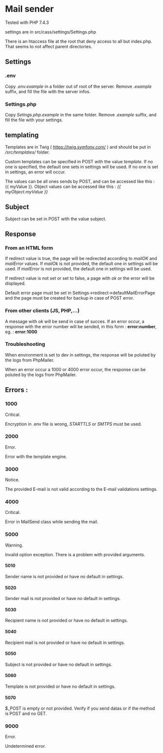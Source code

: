 # Mail sender

Tested with PHP 7.4.3

settings are in src/cass/settings/Settings.php

There is an htaccess file at the root that deny access to all but index.php. That seems to not affect parent directories.

## Settings

### .env

Copy *.env.example* in a folder out of root of the server. Remove *.example* suffix, and fill the file with the server infos.

### Settings.php

Copy *Setings.php.example* in the same folder. Remove *.example* suffix, and fill the file with your settings.

## templating

Templates are in Twig ( https://twig.symfony.com/ ) and should be put in */src/templates/* folder.

Custom templates can be specified in POST with the value *template*. If no one is specified, the default one sets in settings will be used. If no one is set in settings, an error will occur.

The values can be all ones sends by POST, and can be accessed like this : {{ myValue }}. Object values can be accessed like this : *{{ myObject.myValue }}*

## Subject

Subject can be set in POST with the value subject.

## Response
### From an HTML form
If redirect value is true, the page will be redirected according to *mailOK* and *mailError* values. If *mailOk* is not provided, the default one in settings will be used. If *mailError* is not provided, the default one in settings will be used.

If redirect value is not set or set to false, a page with *ok* or the error will be displayed.

Default error page must be set in Settings->redirect->defaultMailErrorPage and the page must be created for backup in case of POST error.

### From other clients (JS, PHP,...)
A message with *ok* will be send in case of succes. If an error occur, a response with the error number will be sended, in this form : **error:number**, eg. : **error:1000**

### Troubleshooting

When environment is set to dev in settings, the response will be poluted by the logs from PhpMailer.

When an error occur a 1000 or 4000 error occur, the response can be poluted by the logs from PhpMailer.




## Errors :
### 1000

Critical.

Encryption in .env file is wrong, *STARTTLS* or *SMTPS* must be used.

### 2000

Error.

Error with the template engine.

### 3000

Notice.

The provided E-mail is not valid according to the E-mail validations settings.

### 4000

Critical.

Error in MailSend class while sending the mail.

### 5000

Warning.

Invalid option exception. There is a problem with provided arguments.

#### 5010
Sender name is not provided or have no default in settings.

#### 5020
Sender mail is not provided or have no default in settings.

#### 5030
Recipient name is not provided or have no default in settings.

#### 5040
Recipient mail is not provided or have no default in settings.

#### 5050
Subject is not provided or have no default in settings.

#### 5060
Template is not provided or have no default in settings.

#### 5070
$_POST is empty or not provided. Verify if you send datas or if the method is POST and no GET.

### 9000

Error.

Undetermined error.